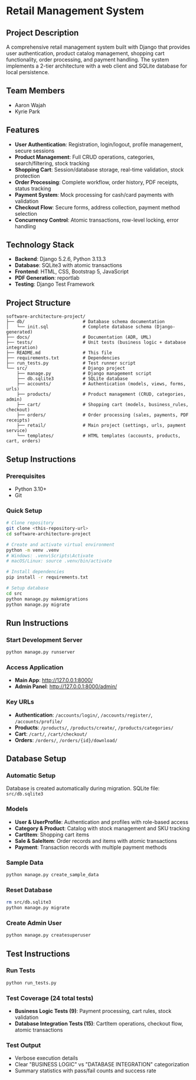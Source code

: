 # Retail Management System

## Project Description

A comprehensive retail management system built with Django that provides user authentication, product catalog management, shopping cart functionality, order processing, and payment handling. The system implements a 2-tier architecture with a web client and SQLite database for local persistence.

## Team Members

- Aaron Wajah
- Kyrie Park

## Features

- **User Authentication**: Registration, login/logout, profile management, secure sessions
- **Product Management**: Full CRUD operations, categories, search/filtering, stock tracking
- **Shopping Cart**: Session/database storage, real-time validation, stock protection
- **Order Processing**: Complete workflow, order history, PDF receipts, status tracking
- **Payment System**: Mock processing for cash/card payments with validation
- **Checkout Flow**: Secure forms, address collection, payment method selection
- **Concurrency Control**: Atomic transactions, row-level locking, error handling


## Technology Stack

- **Backend**: Django 5.2.6, Python 3.13.3
- **Database**: SQLite3 with atomic transactions
- **Frontend**: HTML, CSS, Bootstrap 5, JavaScript
- **PDF Generation**: reportlab
- **Testing**: Django Test Framework

## Project Structure

```
software-architecture-project/
├── db/                      # Database schema documentation
│   └── init.sql             # Complete database schema (Django-generated)
├── docs/                    # Documentation (ADR, UML)
├── tests/                   # Unit tests (business logic + database integration)
├── README.md                # This file
├── requirements.txt         # Dependencies
├── run_tests.py             # Test runner script
└── src/                     # Django project
    ├── manage.py            # Django management script
    ├── db.sqlite3           # SQLite database
    ├── accounts/            # Authentication (models, views, forms, urls)
    ├── products/            # Product management (CRUD, categories, admin)
    ├── cart/                # Shopping cart (models, business_rules, checkout)
    ├── orders/              # Order processing (sales, payments, PDF receipts)
    ├── retail/              # Main project (settings, urls, payment service)
    └── templates/           # HTML templates (accounts, products, cart, orders)
```

## Setup Instructions

### Prerequisites
- Python 3.10+
- Git

### Quick Setup
```bash
# Clone repository
git clone <this-repository-url>
cd software-architecture-project

# Create and activate virtual environment
python -m venv .venv
# Windows: .venv\Scripts\Activate
# macOS/Linux: source .venv/bin/activate

# Install dependencies
pip install -r requirements.txt

# Setup database
cd src
python manage.py makemigrations
python manage.py migrate
```

## Run Instructions

### Start Development Server
```bash
python manage.py runserver
```

### Access Application
- **Main App**: http://127.0.0.1:8000/
- **Admin Panel**: http://127.0.0.1:8000/admin/

### Key URLs
- **Authentication**: `/accounts/login/`, `/accounts/register/`, `/accounts/profile/`
- **Products**: `/products/`, `/products/create/`, `/products/categories/`
- **Cart**: `/cart/`, `/cart/checkout/`
- **Orders**: `/orders/`, `/orders/{id}/download/`

## Database Setup

### Automatic Setup
Database is created automatically during migration. SQLite file: `src/db.sqlite3`

### Models
- **User & UserProfile**: Authentication and profiles with role-based access
- **Category & Product**: Catalog with stock management and SKU tracking
- **CartItem**: Shopping cart items
- **Sale & SaleItem**: Order records and items with atomic transactions
- **Payment**: Transaction records with multiple payment methods

### Sample Data
```bash
python manage.py create_sample_data
```

### Reset Database
```bash
rm src/db.sqlite3
python manage.py migrate
```

### Create Admin User
```bash
python manage.py createsuperuser
```

## Test Instructions

### Run Tests
```bash
python run_tests.py
```

### Test Coverage (24 total tests)
- **Business Logic Tests (9)**: Payment processing, cart rules, stock validation
- **Database Integration Tests (15)**: CartItem operations, checkout flow, atomic transactions

### Test Output
- Verbose execution details
- Clear "BUSINESS LOGIC" vs "DATABASE INTEGRATION" categorization
- Summary statistics with pass/fail counts and success rate
